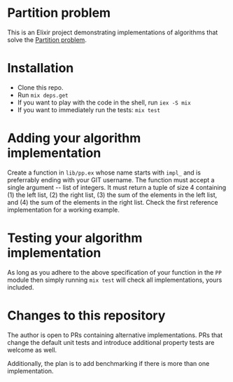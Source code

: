# Partition problem #

This is an Elixir project demonstrating implementations of algorithms that solve the [Partition problem](https://en.wikipedia.org/wiki/Partition_problem).

# Installation #

- Clone this repo.
- Run `mix deps.get`
- If you want to play with the code in the shell, run `iex -S mix`
- If you want to immediately run the tests: `mix test`

# Adding your algorithm implementation #
Create a function in `lib/pp.ex` whose name starts with `impl_` and is preferrably ending with your GIT username. The function must accept a single argument -- list of integers. It must return a tuple of size 4 containing (1) the left list, (2) the right list, (3) the sum of the elements in the left list, and (4) the sum of the elements in the right list. Check the first reference implementation for a working example.

# Testing your algorithm implementation #
As long as you adhere to the above specification of your function in the `PP` module then simply running `mix test` will check all implementations, yours included.

# Changes to this repository #
The author is open to PRs containing alternative implementations. PRs that change the default unit tests and introduce additional property tests are welcome as well.

Additionally, the plan is to add benchmarking if there is more than one implementation.
